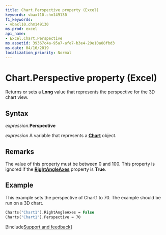 ```yaml
---
title: Chart.Perspective property (Excel)
keywords: vbaxl10.chm149130
f1_keywords:
- vbaxl10.chm149130
ms.prod: excel
api_name:
- Excel.Chart.Perspective
ms.assetid: 39367c4a-95a7-afe7-b3e4-29e10a88fbd3
ms.date: 04/16/2019
localization_priority: Normal
---
```



# Chart.Perspective property (Excel)

Returns or sets a **Long** value that represents the perspective for the 3D chart view.


## Syntax

_expression_.**Perspective**

_expression_ A variable that represents a **[Chart](Excel.Chart(object).md)** object.


## Remarks

The value of this property must be between 0 and 100. This property is ignored if the **[RightAngleAxes](Excel.Chart.RightAngleAxes.md)** property is **True**.


## Example

This example sets the perspective of Chart1 to 70. The example should be run on a 3D chart.

```vb
Charts("Chart1").RightAngleAxes = False 
Charts("Chart1").Perspective = 70
```



[!include[Support and feedback](~/includes/feedback-boilerplate.md)]